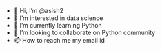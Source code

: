 - 👋 Hi, I’m @asish2
- 👀 I’m interested in data science 
- 🌱 I’m currently learning Python
- 💞️ I’m looking to collaborate on Python community 
- 📫 How to reach me my email id

<!---
asish2/asish2 is a ✨ special ✨ repository because its `README.md` (this file) appears on your GitHub profile.
You can click the Preview link to take a look at your changes.
--->
